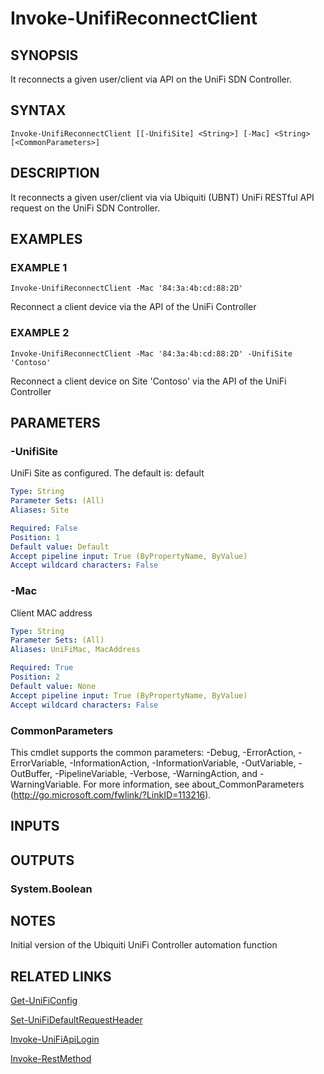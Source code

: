 ﻿---
external help file: UniFiTooling-help.xml
HelpVersion: 1.1.0
Locale: en-US
Module Guid: 7fff91a0-02eb-4df2-84d5-c7d3cd7f7a5d
Module Name: UniFiTooling
online version: https://github.com/Enatec/UniFiTooling/raw/master/docs/Invoke-UnifiReconnectClient.md
schema: 2.0.0
---

# Invoke-UnifiReconnectClient

## SYNOPSIS
It reconnects a given user/client via API on the UniFi SDN Controller.

## SYNTAX

```
Invoke-UnifiReconnectClient [[-UnifiSite] <String>] [-Mac] <String> [<CommonParameters>]
```

## DESCRIPTION
It reconnects a given user/client via via Ubiquiti (UBNT) UniFi RESTful API request on the UniFi SDN Controller.

## EXAMPLES

### EXAMPLE 1
```
Invoke-UnifiReconnectClient -Mac '84:3a:4b:cd:88:2D'
```

Reconnect a client device via the API of the UniFi Controller

### EXAMPLE 2
```
Invoke-UnifiReconnectClient -Mac '84:3a:4b:cd:88:2D' -UnifiSite 'Contoso'
```

Reconnect a client device on Site 'Contoso' via the API of the UniFi Controller

## PARAMETERS

### -UnifiSite
UniFi Site as configured.
The default is: default

```yaml
Type: String
Parameter Sets: (All)
Aliases: Site

Required: False
Position: 1
Default value: Default
Accept pipeline input: True (ByPropertyName, ByValue)
Accept wildcard characters: False
```

### -Mac
Client MAC address

```yaml
Type: String
Parameter Sets: (All)
Aliases: UniFiMac, MacAddress

Required: True
Position: 2
Default value: None
Accept pipeline input: True (ByPropertyName, ByValue)
Accept wildcard characters: False
```

### CommonParameters
This cmdlet supports the common parameters: -Debug, -ErrorAction, -ErrorVariable, -InformationAction, -InformationVariable, -OutVariable, -OutBuffer, -PipelineVariable, -Verbose, -WarningAction, and -WarningVariable.
For more information, see about_CommonParameters (http://go.microsoft.com/fwlink/?LinkID=113216).

## INPUTS

## OUTPUTS

### System.Boolean
## NOTES
Initial version of the Ubiquiti UniFi Controller automation function

## RELATED LINKS

[Get-UniFiConfig]()

[Set-UniFiDefaultRequestHeader]()

[Invoke-UniFiApiLogin]()

[Invoke-RestMethod]()

